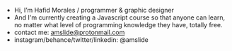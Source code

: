- Hi, I’m Hafid Morales / programmer & graphic designer 
- And I'm currently creating a Javascript course so that anyone can learn, no matter what level of programming knowledge they have, totally free. 
- contact me: amslide@protonmail.com
- instagram/behance/twitter/linkedin: @amslide
